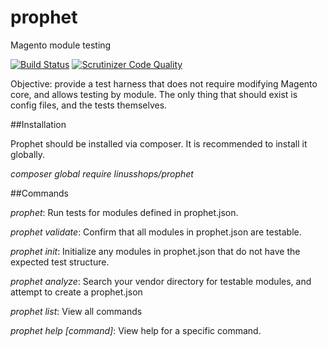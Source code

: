 # prophet
Magento module testing

[![Build Status](https://travis-ci.org/linusshops/prophet.svg)](https://travis-ci.org/linusshops/prophet) [![Scrutinizer Code Quality](https://scrutinizer-ci.com/g/linusshops/prophet/badges/quality-score.png?b=master)](https://scrutinizer-ci.com/g/linusshops/prophet/?branch=master)

Objective: provide a test harness that does not require modifying Magento core,
and allows testing by module.  The only thing that should exist is config files,
and the tests themselves.

##Installation

Prophet should be installed via composer.  It is recommended to install it globally.

_composer global require linusshops/prophet_

##Commands

_prophet_: Run tests for modules defined in prophet.json.

_prophet validate_: Confirm that all modules in prophet.json are testable.

_prophet init_: Initialize any modules in prophet.json that do not have the expected test structure.

_prophet analyze_: Search your vendor directory for testable modules, and attempt to create a prophet.json

_prophet list_: View all commands

_prophet help [command]_: View help for a specific command.
